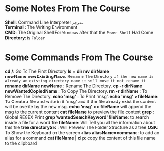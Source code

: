 # Some Notes From The Course

**Shell**: Command Line Interpreter `مترجم`  
**Terminal** : The Writing Environment  
**CMD**: The Original Shell For `Windows` after that the `Power Shell` Had Come 
**Directory**: is `Folder`  


# Some Commands From The Course

**cd /**: Go To The First Directory
**ls** = **dir** 
**mv dirName newName|newExistingPlace**: Rename The Directory `if the new name is already an existing directory name it will move it not rename it`
**rename dirName newName** : Rename The Directory.
**cp -r dirName newWantedCopiedName** : To Copy The Directory.
**rm -r dirName** : To Remove The Directory.
**echo 'msg'** : To Print 'msg'.
**echo 'msg' > fileName**: To Create a file and write in it 'msg' and if the file already exist the content will be overite by the new msg.
**echo 'msg' >> fileName** will append the msg to the current content
**cat fileName** to preview the file content
**grep** : Global REGEX Print
**grep 'wantedSearchKeyword' fileName**: to search inside a file for a word
**file fileName**: Will Tell you all the information about this file 
**tree directorySrc** : Will Preview The Folder Structure as a tree
**OSK**: To Show the Keyboard on the screen 
**alias aliasName=command**: to add an alias for a command
**cat fileName | clip**: copy the content of this file name to the clipboard


